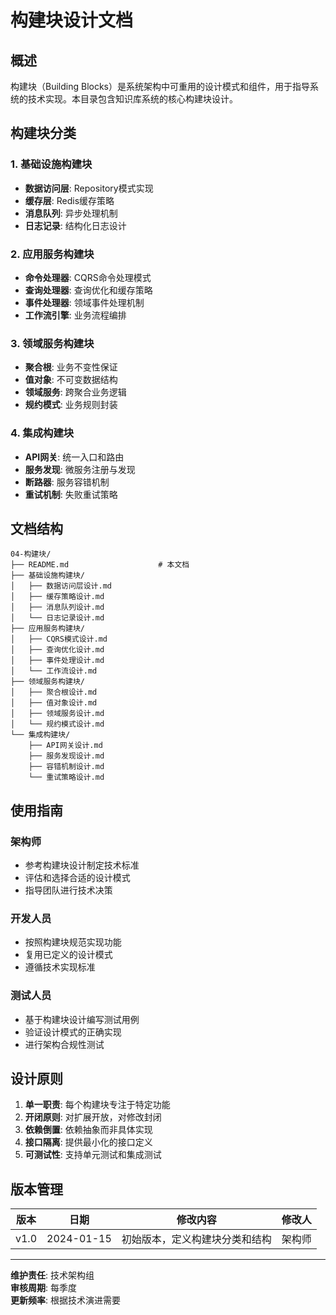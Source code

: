 # 构建块设计文档

## 概述

构建块（Building Blocks）是系统架构中可重用的设计模式和组件，用于指导系统的技术实现。本目录包含知识库系统的核心构建块设计。

## 构建块分类

### 1. 基础设施构建块
- **数据访问层**: Repository模式实现
- **缓存层**: Redis缓存策略
- **消息队列**: 异步处理机制
- **日志记录**: 结构化日志设计

### 2. 应用服务构建块
- **命令处理器**: CQRS命令处理模式
- **查询处理器**: 查询优化和缓存策略
- **事件处理器**: 领域事件处理机制
- **工作流引擎**: 业务流程编排

### 3. 领域服务构建块
- **聚合根**: 业务不变性保证
- **值对象**: 不可变数据结构
- **领域服务**: 跨聚合业务逻辑
- **规约模式**: 业务规则封装

### 4. 集成构建块
- **API网关**: 统一入口和路由
- **服务发现**: 微服务注册与发现
- **断路器**: 服务容错机制
- **重试机制**: 失败重试策略

## 文档结构

```
04-构建块/
├── README.md                    # 本文档
├── 基础设施构建块/
│   ├── 数据访问层设计.md
│   ├── 缓存策略设计.md
│   ├── 消息队列设计.md
│   └── 日志记录设计.md
├── 应用服务构建块/
│   ├── CQRS模式设计.md
│   ├── 查询优化设计.md
│   ├── 事件处理设计.md
│   └── 工作流设计.md
├── 领域服务构建块/
│   ├── 聚合根设计.md
│   ├── 值对象设计.md
│   ├── 领域服务设计.md
│   └── 规约模式设计.md
└── 集成构建块/
    ├── API网关设计.md
    ├── 服务发现设计.md
    ├── 容错机制设计.md
    └── 重试策略设计.md
```

## 使用指南

### 架构师
- 参考构建块设计制定技术标准
- 评估和选择合适的设计模式
- 指导团队进行技术决策

### 开发人员
- 按照构建块规范实现功能
- 复用已定义的设计模式
- 遵循技术实现标准

### 测试人员
- 基于构建块设计编写测试用例
- 验证设计模式的正确实现
- 进行架构合规性测试

## 设计原则

1. **单一职责**: 每个构建块专注于特定功能
2. **开闭原则**: 对扩展开放，对修改封闭
3. **依赖倒置**: 依赖抽象而非具体实现
4. **接口隔离**: 提供最小化的接口定义
5. **可测试性**: 支持单元测试和集成测试

## 版本管理

| 版本 | 日期 | 修改内容 | 修改人 |
|------|------|----------|--------|
| v1.0 | 2024-01-15 | 初始版本，定义构建块分类和结构 | 架构师 |

---

**维护责任**: 技术架构组  
**审核周期**: 每季度  
**更新频率**: 根据技术演进需要